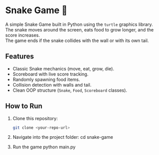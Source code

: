 # Snake Game 🐍

A simple Snake Game built in Python using the `turtle` graphics library.  
The snake moves around the screen, eats food to grow longer, and the score increases.  
The game ends if the snake collides with the wall or with its own tail.  

## Features
- Classic Snake mechanics (move, eat, grow, die).
- Scoreboard with live score tracking.
- Randomly spawning food items.
- Collision detection with walls and tail.
- Clean OOP structure (`Snake`, `Food`, `Scoreboard` classes).

## How to Run
1. Clone this repository:
   ```bash
   git clone <your-repo-url>

2. Navigate into the project folder:
   cd snake-game

3. Run the game
   python main.py